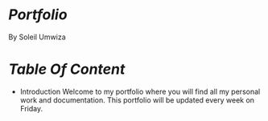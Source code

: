 # _Portfolio_

By Soleil Umwiza

# _Table Of Content_


+ Introduction
Welcome to my portfolio where you will find all my personal work and documentation. This portfolio will be updated every week on Friday.
